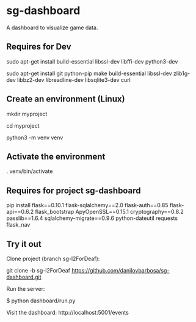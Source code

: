 # sg-dashboard
A dashboard to visualize game data.

## Requires for Dev

sudo apt-get install build-essential libssl-dev libffi-dev python3-dev 

sudo apt-get install git python-pip make build-essential libssl-dev zlib1g-dev libbz2-dev libreadline-dev libsqlite3-dev curl

## Create an environment (Linux)

mkdir myproject

cd myproject

python3 -m venv venv

## Activate the environment

. venv/bin/activate

## Requires for project sg-dashboard

pip install flask==0.10.1 flask-sqlalchemy==2.0 flask-auth==0.85 flask-api==0.6.2 flask_bootstrap ApyOpenSSL==0.15.1 cryptography==0.8.2 passlib==1.6.4 sqlalchemy-migrate==0.9.6 python-dateutil requests flask_nav

## Try it out

Clone project (branch sg-l2ForDeaf):

git clone -b sg-l2ForDeaf https://github.com/danilovbarbosa/sg-dashboard.git
 
Run the server:

$ python dashboard/run.py

Visit the dashboard: http://localhost:5001/events


